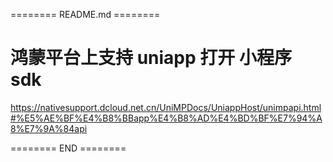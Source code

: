 ======== README.md ========

# 鸿蒙平台上支持 uniapp 打开 小程序 sdk

https://nativesupport.dcloud.net.cn/UniMPDocs/UniappHost/unimpapi.html#%E5%AE%BF%E4%B8%BBapp%E4%B8%AD%E4%BD%BF%E7%94%A8%E7%9A%84api

======== END ========
